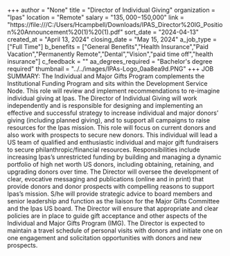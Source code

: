 +++
author = "None"
title = "Director of Individual Giving"
organization = "Ipas"
location = "Remote"
salary = "$135,000-$150,000"
link = "https://file:///C:/Users/Hcampbell/Downloads/IPAS_Director%20IG_Position%20Announcement%20(1)%20(1).pdf"
sort_date = "2024-04-13"
created_at = "April 13, 2024"
closing_date = "May 15, 2024"
a_job_type = ["Full Time"]
b_benefits = ["General Benefits","Health Insurance","Paid Vacation","Permanently Remote","Dental","Vision","paid time off","health insurance"]
c_feedback = ""
aa_degrees_required = "Bachelor's degree required"
thumbnail = "../../images/IPAs-Logo_0aa8ea9d.PNG"
+++
JOB SUMMARY:
The Individual and Major Gifts Program complements the Institutional Funding Program and sits within the Development Service Node. This role will review and implement recommendations to re-imagine individual giving at Ipas.
The Director of Individual Giving will work independently and is responsible for designing and implementing an effective and successful strategy to increase individual and major donors’ giving (including planned giving), and to support all campaigns to raise resources for the Ipas mission.  This role will focus on current donors and also work with prospects to secure new donors. This individual will lead a US team of qualified and enthusiastic individual and major gift fundraisers to secure philanthropic/financial resources. 
Responsibilities include increasing Ipas’s unrestricted funding by building and managing a dynamic portfolio of high net worth US donors, including obtaining, retaining, and upgrading donors over time. The Director will oversee the development of clear, evocative messaging and publications (online and in print) that provide donors and donor prospects with compelling reasons to support Ipas’s mission. 
S/he will provide strategic advice to board members and senior leadership and function as the liaison for the Major Gifts Committee and the Ipas US board. The Director will ensure that appropriate and clear policies are in place to guide gift acceptance and other aspects of the Individual and Major Gifts Program (IMG). 
The Director is expected to maintain a travel schedule of personal visits with donors and initiate one on one engagement and solicitation opportunities with donors and new prospects.
